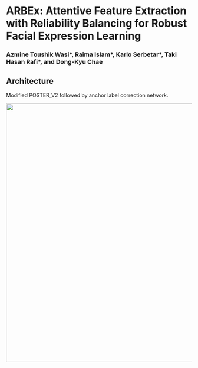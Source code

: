 # ARBEx: Attentive Feature Extraction with Reliability Balancing for Robust Facial Expression Learning
### Azmine Toushik Wasi*, Raima Islam*, Karlo Serbetar*, Taki Hasan Rafi*, and Dong-Kyu Chae

## Architecture
Modified POSTER_V2 followed by anchor label correction network.
<p align="center">
  <img src="images/architecture.PNG" width="700"/>
</p>
